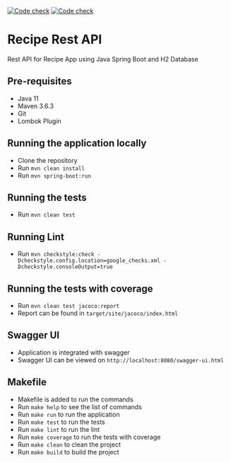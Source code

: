[![Code check](https://github.com/cksidharthan/recipe/actions/workflows/test.yml/badge.svg)](https://github.com/cksidharthan/recipe/actions/workflows/test.yml)
[![Code check](https://github.com/cksidharthan/recipe/actions/workflows/lint.yml/badge.svg)](https://github.com/cksidharthan/recipe/actions/workflows/lint.yml)


# Recipe Rest API
Rest API for Recipe App using Java Spring Boot and H2 Database

## Pre-requisites
- Java 11
- Maven 3.6.3
- Git
- Lombok Plugin

## Running the application locally
- Clone the repository
- Run `mvn clean install`
- Run `mvn spring-boot:run`

## Running the tests
- Run `mvn clean test`

## Running Lint
- Run `mvn checkstyle:check -Dcheckstyle.config.location=google_checks.xml -Dcheckstyle.consoleOutput=true`

## Running the tests with coverage
- Run `mvn clean test jacoco:report`
- Report can be found in `target/site/jacoco/index.html`

## Swagger UI
- Application is integrated with swagger
- Swagger UI can be viewed on `http://localhost:8080/swagger-ui.html`

## Makefile
- Makefile is added to run the commands
- Run `make help` to see the list of commands
- Run `make run` to run the application
- Run `make test` to run the tests
- Run `make lint` to run the lint
- Run `make coverage` to run the tests with coverage
- Run `make clean` to clean the project
- Run `make build` to build the project

